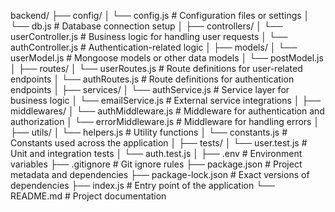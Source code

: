 backend/
├── config/
│   └── config.js         # Configuration files or settings
│   └── db.js             # Database connection setup
│
├── controllers/
│   └── userController.js # Business logic for handling user requests
│   └── authController.js # Authentication-related logic
│
├── models/
│   └── userModel.js      # Mongoose models or other data models
│   └── postModel.js
│
├── routes/
│   └── userRoutes.js     # Route definitions for user-related endpoints
│   └── authRoutes.js     # Route definitions for authentication endpoints
│
├── services/
│   └── authService.js    # Service layer for business logic
│   └── emailService.js   # External service integrations
│
├── middlewares/
│   └── authMiddleware.js # Middleware for authentication and authorization
│   └── errorMiddleware.js # Middleware for handling errors
│
├── utils/
│   └── helpers.js        # Utility functions
│   └── constants.js      # Constants used across the application
│
├── tests/
│   └── user.test.js      # Unit and integration tests
│   └── auth.test.js
│
├── .env                  # Environment variables
├── .gitignore            # Git ignore rules
├── package.json          # Project metadata and dependencies
├── package-lock.json     # Exact versions of dependencies
├── index.js              # Entry point of the application
└── README.md             # Project documentation
